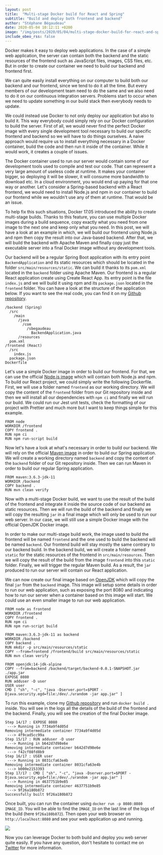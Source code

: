 ```yaml
---
layout: post
title:  "Multi-stage Docker build for React and Spring"
subtitle: "Build and deploy both frontend and backend"
author: "Stéphane Bégaudeau"
date: 2020-05-04 10:12:11 +0200
image: "/img/posts/2020/05/04/multi-stage-docker-build-for-react-and-spring/server.png"
include_obeo_rss: false
---
```


Docker makes it easy to deploy web applications.
In the case of a simple web application, the server can contain both the backend and the static resources of the frontend such as JavaScript files, images, CSS files, etc.
But in order to create our container we need to build our backend and frontend first.

We can quite easily install everything on our computer to build both our backend and our frontend, since we tend to do it all the time.
But every members of our development team need to do the same and we also need to do it on our continuous integration servers.
Problems start to occur when we need to update something in our build stack then everybody needs to update.

We could instead use Docker to not only deploy our application but also to build it.
This way everybody could simply rely on our Docker configuration to build the server.
First of all, we would never find the perfect Docker image with every single development tool necessary to build our specific frontend and backend so we will have to do things ourselves.
A naive approach would require us to install everything necessary in a Docker container, build the code and then run it inside of the container.
While it would work, it creates a couple of issues.

The Docker container used to run our server would contain some of our development tools used to compile and test our code.
That can represent a very large amount of useless code at runtime.
It makes your container bigger, so deploying it will be slower, it will consume more bandwidth to download etc.
In a cloud environment, you would end up paying for that one way or another.
Let's consider a Spring-based backend with a React frontend, we would need to install Node.js and npm in our container to build our frontend while we wouldn't use any of them at runtime.
That would be an issue.

To help fix this such situations, Docker 17.05 introduced the ability to create multi-stage builds.
Thanks to this feature, you can use multiple Docker images during a build sequence, copy exactly what you need from one image to the next one and keep only what you need.
In this post, we will have a look at an example in which, we will build our frontend using Node.js and npm then copy the result into our Java-based backend.
After that, we will build the backend with Apache Maven and finally copy just the executable server into a final Docker image without any development tools.

Our backend will be a regular Spring Boot application with its entry point `BackendApplication` and its static resources which should be located in the folder `src/main/resources/static`.
We can build it thanks to its `pom.xml` located in the `backend` folder using Apache Maven.
Our frontend is a regular React application create using Create React App.
Its entry point is the file `index.js` and we will build it using npm and its `package.json` located in the `frontend` folder.
You can have a look at the structure of the application below.
If you want to see the real code, you can find it on my [Github repository](https://github.com/sbegaudeau/spring-react-sample).

```
/backend (Spring)
  /src
    /main
      /java
        /com
          /sbegaudeau
            BackendApplication.java
      /resources
  pom.xml
/frontend (React)
  /src
    index.js
  package.json
Dockerfile
```


Let's use a simple Docker image in order to build our frontend.
For that, we can use the official [Node.js image](https://hub.docker.com/_/node/) which will contain both Node.js and npm.
To build our React project, we could simply write the following Dockerfile.
First, we will use a folder named `frontend` as our working directory.
We will copy the content of the `frontend` folder from our Git repository inside and then we will install all our dependencies with `npm ci` and finally we will run our build.
We could run our Jest unit tests, check the formatting of our project with Prettier and much more but I want to keep things simple for this example.

```
FROM node
WORKDIR /frontend
COPY frontend .
RUN npm ci
RUN npm run-script build
```

Now let's have a look at what's necessary in order to build our backend.
We will rely on the official [Maven image](https://hub.docker.com/_/maven) in order to build our Spring application.
We will create a working directory named `backend` and copy the content of the `backend` folder of our Git repository inside.
Then we can run Maven in order to build our regular Spring application.

```
FROM maven:3.6.3-jdk-11
WORKDIR /backend
COPY backend .
RUN mvn clean verify
```

Now with a multi-stage Docker build, we want to use the result of the build of the frontend and integrate it inside the source code of our backend as static resources.
Then we will run the build of the backend and finally we will copy the resulting `jar` in a final image which will only be used to run our web server.
In our case, we will still use a simple Docker image with the official OpenJDK Docker image.

In order to make our multi-stage build work, the image used to build the frontend will be named `frontend` and the one used to build the backend will be named `backend`.
Our frontend build will stay mostly the same contrary to our backend build.
In the backend build, we will create a folder named `static` for the static resources of the frontend in `src/main/resources`.
Then we will copy the result of the build from the image `frontend` into this `static` folder.
Finally, we will trigger the regular Maven build.
As a result, the `jar` produced to run our server will contain our React application.

We can now create our final image based on [OpenJDK](https://hub.docker.com/_/openjdk) which will copy the final `jar` from the `backend` image.
This image will setup some details in order to run our web application, such as exposing the port 8080 and indicating how to run our server when a container based on this image will start.
We could use an even smaller image to run our web application.

```
FROM node as frontend
WORKDIR /frontend
COPY frontend .
RUN npm ci
RUN npm run-script build

FROM maven:3.6.3-jdk-11 as backend
WORKDIR /backend
COPY backend .
RUN mkdir -p src/main/resources/static
COPY --from=frontend /frontend/build src/main/resources/static
RUN mvn clean verify

FROM openjdk:14-jdk-alpine
COPY --from=backend /backend/target/backend-0.0.1-SNAPSHOT.jar ./app.jar
EXPOSE 8080
RUN adduser -D user
USER user
CMD [ "sh", "-c", "java -Dserver.port=$PORT -Djava.security.egd=file:/dev/./urandom -jar app.jar" ]
```

To run this example, clone my [Github repository](https://github.com/sbegaudeau/spring-react-sample) and run `docker build .` inside.
You will see in the logs all the details of the build of the frontend and the backend.
Finally, you will see the creation of the final Docker image.

```
Step 14/17 : EXPOSE 8080
 ---> Running in 7734a9f4d05d
Removing intermediate container 7734a9f4d05d
 ---> 4f9cad5cc99a
Step 15/17 : RUN adduser -D user
 ---> Running in b642d7d98e6e
Removing intermediate container b642d7d98e6e
 ---> f42cf08fd8b9
Step 16/17 : USER user
 ---> Running in 8031cfa63e4b
Removing intermediate container 8031cfa63e4b
 ---> b000e2153393
Step 17/17 : CMD [ "sh", "-c", "java -Dserver.port=$PORT -Djava.security.egd=file:/dev/./urandom -jar app.jar" ]
 ---> Running in 4637751b9e85
Removing intermediate container 4637751b9e85
 ---> 9f26a180b872
Successfully built 9f26a180b872
```

Once built, you can run the container using `docker run -p 8080:8080 IMAGE_ID`.
You will be able to find the `IMAGE_ID` on the last line of the logs of the build (here `9f26a180b872`).
Then open your web browser on `http://localhost:8080` and see your web application up and running.

<img src="{{ site.url }}/img/posts/2020/05/04/multi-stage-docker-build-for-react-and-spring/server.png" class="img-fluid">

Now you can leverage Docker to both build and deploy you web server quite easily.
If you have any question, don't hesitate to contact me on [Twitter](https://www.twitter.com/sbegaudeau) for more information.
